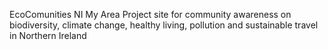 EcoComunities NI My Area
Project site for community awareness on biodiversity, climate change, healthy living, pollution and sustainable travel in Northern Ireland
